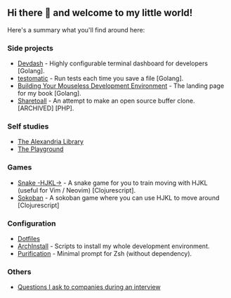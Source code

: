 ## Hi there 👋 and welcome to my little world!

Here's a summary what you'll find around here:

### Side projects

* [Devdash](https://github.com/Phantas0s/devdash) - Highly configurable terminal dashboard for developers [Golang].
* [testomatic](https://github.com/Phantas0s/testomatic) - Run tests each time you save a file [Golang].
* [Building Your Mouseless Development Environment](https://github.com/Phantas0s/mouseless-dev) - The landing page for my book [Golang].
* [Sharetoall](https://github.com/Phantas0s/sharetoall) - An attempt to make an open source buffer clone. [ARCHIVED] [PHP].

### Self studies

* [The Alexandria Library](https://github.com/Phantas0s/alexandria-library)
* [The Playground](https://github.com/Phantas0s/playground)

### Games

* [Snake -HJKL->](https://github.com/Phantas0s/snake.hjkl) - A snake game for you to train moving with HJKL (useful for Vim / Neovim) [Clojurescript].
* [Sokoban](https://github.com/Phantas0s/sokoban) - A sokoban game where you can use HJKL to move around [Clojurescript]

### Configuration

* [Dotfiles](https://github.com/Phantas0s/.dotfiles)
* [ArchInstall](https://github.com/Phantas0s/ArchInstall) - Scripts to install my whole development environment.
* [Purification](https://github.com/Phantas0s/purification) - Minimal prompt for Zsh (without dependency).

### Others

* [Questions I ask to companies during an interview](https://github.com/Phantas0s/questions-job-interview)

